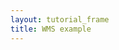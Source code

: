 ```yaml
---
layout: tutorial_frame
title: WMS example
---
```

<script type='text/javascript'>

	let map = L.map('map', {
		center: [-17, -67],
		zoom: 3
	});

	var basemaps = {
		Topography: L.tileLayer.wms('http://ows.mundialis.de/services/service?', {
			layers: 'TOPO-WMS'
		}),

		Places: L.tileLayer.wms('http://ows.mundialis.de/services/service?', {
			layers: 'OSM-Overlay-WMS'
		}),

		'Topography, then places': L.tileLayer.wms('http://ows.mundialis.de/services/service?', {
			layers: 'TOPO-WMS,OSM-Overlay-WMS'
		}),

		'Places, then topography': L.tileLayer.wms('http://ows.mundialis.de/services/service?', {
			layers: 'OSM-Overlay-WMS,TOPO-WMS'
		})
	};

	var layerControl = L.control.layers(basemaps, {}, {collapsed: false}).addTo(map);

	basemaps.Topography.addTo(map);

</script>
